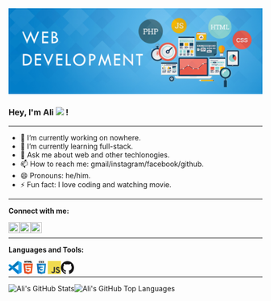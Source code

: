 <img src="https://raw.githubusercontent.com/alihasanli/alihasanli/master/webbanner.jpg" alt="banner that says Ali Hasanli - web developer">

### Hey, I'm Ali <img src="https://media.giphy.com/media/hvRJCLFzcasrR4ia7z/giphy.gif" width="30px"> !

<hr />

- 🔭 I’m currently working on nowhere.
- 🌱 I’m currently learning full-stack.
- 💬 Ask me about web and other techlonogies.
- 📫 How to reach me: gmail/instagram/facebook/github.
- 😄 Pronouns: he/him.
- ⚡ Fun fact: I love coding and watching movie.

<hr />

**Connect with me:** 

<a href="https://www.instagram.com/ali.hasanli.dev/" target="blank"><img align="left" src="https://cdn.jsdelivr.net/npm/simple-icons@3.0.1/icons/instagram.svg" height="22" width="22" /></a>

<a href="https://www.facebook.com/profile.php?id=100076740456954" target="blank"><img align="left" src="https://cdn.jsdelivr.net/npm/simple-icons@3.0.1/icons/facebook.svg" height="22" width="22" /></a>

<a href="ahasanli639.dev@gmail.com" target="blank"><img align="left" src="https://cdn.jsdelivr.net/npm/simple-icons@3.0.1/icons/gmail.svg" height="22" width="22" /></a>

<br />
<hr />

**Languages and Tools:** 

<img align="left" alt="Visual Studio Code" width="26px" src="https://raw.githubusercontent.com/github/explore/80688e429a7d4ef2fca1e82350fe8e3517d3494d/topics/visual-studio-code/visual-studio-code.png" />
<img align="left" alt="HTML5" width="26px" src="https://raw.githubusercontent.com/github/explore/80688e429a7d4ef2fca1e82350fe8e3517d3494d/topics/html/html.png" />
<img align="left" alt="CSS3" width="26px" src="https://raw.githubusercontent.com/github/explore/80688e429a7d4ef2fca1e82350fe8e3517d3494d/topics/css/css.png" />
<img align="left" alt="JavaScript" width="26px" src="https://raw.githubusercontent.com/github/explore/80688e429a7d4ef2fca1e82350fe8e3517d3494d/topics/javascript/javascript.png" />
<img align="left" alt="GitHub" width="26px" src="https://raw.githubusercontent.com/github/explore/78df643247d429f6cc873026c0622819ad797942/topics/github/github.png" />

<br />
<hr />

<img align="left" alt="Ali's GitHub Stats" src="https://github-readme-stats.vercel.app/api?username=alihasanli&show_icons=true&hide_border=true" />
<img align="left" alt="Ali's GitHub Top Languages" src="https://github-readme-stats.vercel.app/api/top-langs/?username=alihasanli" />
